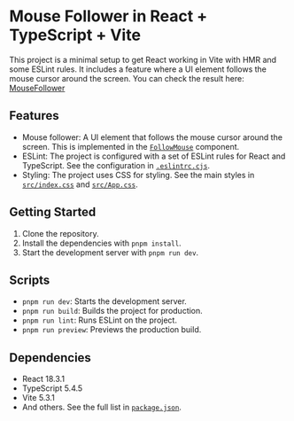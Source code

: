 # Mouse Follower in React + TypeScript + Vite

This project is a minimal setup to get React working in Vite with HMR and some ESLint rules. It includes a feature where a UI element follows the mouse cursor around the screen.
You can check the result here: [MouseFollower](https://mousefollower.pages.dev/)

## Features

- Mouse follower: A UI element that follows the mouse cursor around the screen. This is implemented in the [`FollowMouse`](src/components/FollowMouse.tsx) component.
- ESLint: The project is configured with a set of ESLint rules for React and TypeScript. See the configuration in [`.eslintrc.cjs`](.eslintrc.cjs).
- Styling: The project uses CSS for styling. See the main styles in [`src/index.css`](src/index.css) and [`src/App.css`](src/App.css).

## Getting Started

1. Clone the repository.
2. Install the dependencies with `pnpm install`.
3. Start the development server with `pnpm run dev`.

## Scripts

- `pnpm run dev`: Starts the development server.
- `pnpm run build`: Builds the project for production.
- `pnpm run lint`: Runs ESLint on the project.
- `pnpm run preview`: Previews the production build.

## Dependencies

- React 18.3.1
- TypeScript 5.4.5
- Vite 5.3.1
- And others. See the full list in [`package.json`](package.json).
